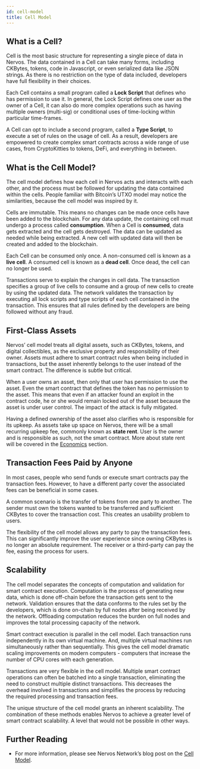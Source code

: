 ```yaml
---
id: cell-model
title: Cell Model
---
```


## What is a Cell?

Cell is the most basic structure for representing a single piece of data in Nervos. The data contained in a Cell can take many forms, including CKBytes, tokens, code in Javascript, or even serialized data like JSON strings. As there is no restriction on the type of data included, developers have full flexibility in their choices.

Each Cell contains a small program called a **Lock Script** that defines who has permission to use it. In general, the Lock Script defines one user as the owner of a Cell, it can also do more complex operations such as having multiple owners (multi-sig) or conditional uses of time-locking within particular time-frames.

A Cell can opt to include a second program, called a **Type Script**, to execute a set of rules on the usage of cell. As a result, developers are empowered to create complex smart contracts across a wide range of use cases, from CryptoKitties to tokens, DeFi, and everything in between.

## What is the Cell Model?

The cell model defines how each cell in Nervos acts and interacts with each other, and the process must be followed for updating the data contained within the cells. People familiar with Bitcoin’s UTXO model may notice the similarities, because the cell model was inspired by it.

Cells are immutable. This means no changes can be made once cells have been added to the blockchain. For any data update, the containing cell must undergo a process called **consumption**. When a Cell is **consumed**, data gets extracted and the cell gets destroyed. The data can be updated as needed while being extracted. A new cell with updated data will then be created and added to the blockchain.

Each Cell can be consumed only once. A non-consumed cell is known as a **live cell**. A consumed cell is known as a **dead cell**. Once dead, the cell can no longer be used.

Transactions serve to explain the changes in cell data. The transaction specifies a group of live cells to consume and a group of new cells to create by using the updated data. The network validates the transaction by executing all lock scripts and type scripts of each cell contained in the transaction. This ensures that all rules defined by the developers are being followed without any fraud.

## First-Class Assets

Nervos’ cell model treats all digital assets, such as CKBytes, tokens, and digital collectibles, as the exclusive property and responsibility of their owner. Assets must adhere to smart contract rules when being included in transactions, but the asset inherently belongs to the user instead of the smart contract. The difference is subtle but critical. 

When a user owns an asset, then only that user has permission to use the asset. Even the smart contract that defines the token has no permission to the asset. This means that even if an attacker found an exploit in the contract code, he or she would remain locked out of the asset because the asset is under user control. The impact of the attack is fully mitigated.

Having a defined ownership of the asset also clarifies who is responsible for its upkeep. As assets take up space on Nervos, there will be a small recurring upkeep fee, commonly known as **state rent**. User is the owner and is responsible as such, not the smart contract. More about state rent will be covered in the [Economics](economics) section.

## Transaction Fees Paid by Anyone

In most cases, people who send funds or execute smart contracts pay the transaction fees. However, to have a different party cover the associated fees can be beneficial in some cases.

A common scenario is the transfer of tokens from one party to another. The sender must own the tokens wanted to be transferred and sufficient CKBytes to cover the transaction cost. This creates an usability problem to users.

The flexibility of the cell model allows any party to pay the transaction fees. This can significantly improve the user experience since owning CKBytes is no longer an absolute requirement. The receiver or a third-party can pay the fee, easing the process for users.

## Scalability

The cell model separates the concepts of computation and validation for smart contract execution. Computation is the process of generating new data, which is done off-chain before the transaction gets sent to the network. Validation ensures that the data conforms to the rules set by the developers, which is done on-chain by full nodes after being received by the network. Offloading computation reduces the burden on full nodes and improves the total processing capacity of the network.

Smart contract execution is parallel in the cell model. Each transaction runs independently in its own virtual machine. And, multiple virtual machines run simultaneously rather than sequentially. This gives the cell model dramatic scaling improvements on modern computers - computers that increase the number of CPU cores with each generation.

Transactions are very flexible in the cell model. Multiple smart contract operations can often be batched into a single transaction, eliminating the need to construct multiple distinct transactions. This decreases the overhead involved in transactions and simplifies the process by reducing the required processing and transaction fees.

The unique structure of the cell model grants an inherent scalability. The combination of these methods enables Nervos to achieve a greater level of smart contract scalability. A level that would not be possible in other ways.

## Further Reading

* For more information, please see Nervos Network’s blog post on the [Cell Model](https://medium.com/nervosnetwork/https-medium-com-nervosnetwork-cell-model-7323fca57571). 
